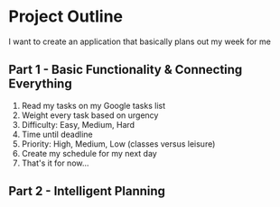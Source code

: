 # Project Outline

I want to create an application that basically plans out my week for me

## Part 1 - Basic Functionality & Connecting Everything

1. Read my tasks on my Google tasks list
2. Weight every task based on urgency
  1. Difficulty: Easy, Medium, Hard
  2. Time until deadline
  3. Priority: High, Medium, Low (classes versus leisure)
3. Create my schedule for my next day
4. That's it for now...

## Part 2 - Intelligent Planning

